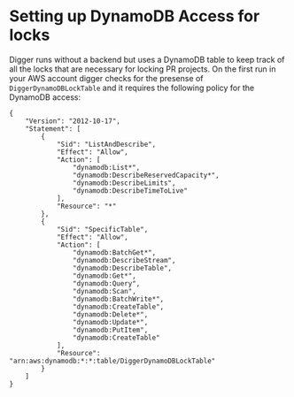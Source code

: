 # Setting up DynamoDB Access for locks

Digger runs without a backend but uses a DynamoDB table to keep track of all the locks that are necessary for locking PR projects. On the first run in your AWS account digger checks for the presense of `DiggerDynamoDBLockTable` and it requires the following policy for the DynamoDB access:



```
{
    "Version": "2012-10-17",
    "Statement": [
        {
            "Sid": "ListAndDescribe",
            "Effect": "Allow",
            "Action": [
                "dynamodb:List*",
                "dynamodb:DescribeReservedCapacity*",
                "dynamodb:DescribeLimits",
                "dynamodb:DescribeTimeToLive"
            ],
            "Resource": "*"
        },
        {
            "Sid": "SpecificTable",
            "Effect": "Allow",
            "Action": [
                "dynamodb:BatchGet*",
                "dynamodb:DescribeStream",
                "dynamodb:DescribeTable",
                "dynamodb:Get*",
                "dynamodb:Query",
                "dynamodb:Scan",
                "dynamodb:BatchWrite*",
                "dynamodb:CreateTable",
                "dynamodb:Delete*",
                "dynamodb:Update*",
                "dynamodb:PutItem",
                "dynamodb:CreateTable"
            ],
            "Resource": "arn:aws:dynamodb:*:*:table/DiggerDynamoDBLockTable"
        }
    ]
}
```
